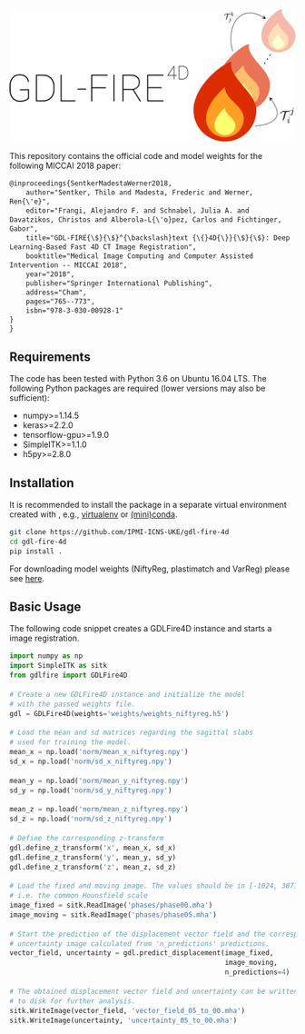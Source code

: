 ![gdl_fire_4d_logo](imgs/logo.png "GDL-FIRE4D")

This repository contains the official code and model weights for the following MICCAI 2018 paper:

```
@inproceedings{SentkerMadestaWerner2018,
    author="Sentker, Thilo and Madesta, Frederic and Werner, Ren{\'e}",
    editor="Frangi, Alejandro F. and Schnabel, Julia A. and Davatzikos, Christos and Alberola-L{\'o}pez, Carlos and Fichtinger, Gabor",
    title="GDL-FIRE{\$}{\$}^{\backslash}text {\{}4D{\}}{\$}{\$}: Deep Learning-Based Fast 4D CT Image Registration",
    booktitle="Medical Image Computing and Computer Assisted Intervention -- MICCAI 2018",
    year="2018",
    publisher="Springer International Publishing",
    address="Cham",
    pages="765--773",
    isbn="978-3-030-00928-1"
}
}
```

## Requirements
The code has been tested with Python 3.6 on Ubuntu 16.04 LTS. The following Python packages are required (lower versions may also be sufficient):
- numpy>=1.14.5
- keras>=2.2.0
- tensorflow-gpu>=1.9.0
- SimpleITK>=1.1.0
- h5py>=2.8.0

## Installation
It is recommended to install the package in a separate virtual environment created with , e.g., [virtualenv](https://virtualenv.pypa.io/en/stable/) or [(mini)conda](https://conda.io/docs/user-guide/install/index.html).
```sh
git clone https://github.com/IPMI-ICNS-UKE/gdl-fire-4d
cd gdl-fire-4d
pip install .
```

For downloading model weights (NiftyReg, plastimatch and VarReg) please see [here](https://github.com/IPMI-ICNS-UKE/gdl-fire-4d/releases/latest).


## Basic Usage
The following code snippet creates a GDLFire4D instance and starts a image registration.
```python
import numpy as np
import SimpleITK as sitk
from gdlfire import GDLFire4D

# Create a new GDLFire4D instance and initialize the model
# with the passed weights file.
gdl = GDLFire4D(weights='weights/weights_niftyreg.h5')

# Load the mean and sd matrices regarding the sagittal slabs
# used for training the model.
mean_x = np.load('norm/mean_x_niftyreg.npy')
sd_x = np.load('norm/sd_x_niftyreg.npy')

mean_y = np.load('norm/mean_y_niftyreg.npy')
sd_y = np.load('norm/sd_y_niftyreg.npy')

mean_z = np.load('norm/mean_z_niftyreg.npy')
sd_z = np.load('norm/sd_z_niftyreg.npy')

# Define the corresponding z-transform
gdl.define_z_transform('x', mean_x, sd_x)
gdl.define_z_transform('y', mean_y, sd_y)
gdl.define_z_transform('z', mean_z, sd_z)

# Load the fixed and moving image. The values should be in [-1024, 3071],
# i.e. the common Hounsfield scale
image_fixed = sitk.ReadImage('phases/phase00.mha')
image_moving = sitk.ReadImage('phases/phase05.mha')

# Start the prediction of the displacement vector field and the corresponding
# uncertainty image calculated from 'n_predictions' predictions.
vector_field, uncertainty = gdl.predict_displacement(image_fixed,
                                                     image_moving,
                                                     n_predictions=4)

# The obtained displacement vector field and uncertainty can be written
# to disk for further analysis.
sitk.WriteImage(vector_field, 'vector_field_05_to_00.mha')
sitk.WriteImage(uncertainty, 'uncertainty_05_to_00.mha')
```
